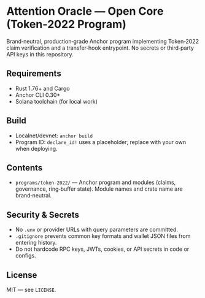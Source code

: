 # Attention Oracle — Open Core (Token‑2022 Program)

Brand‑neutral, production‑grade Anchor program implementing Token‑2022 claim
verification and a transfer‑hook entrypoint. No secrets or third‑party API keys
in this repository.

## Requirements
- Rust 1.76+ and Cargo
- Anchor CLI 0.30+
- Solana toolchain (for local work)

## Build
- Localnet/devnet: `anchor build`
- Program ID: `declare_id!` uses a placeholder; replace with your own when deploying.

## Contents
- `programs/token-2022/` — Anchor program and modules (claims, governance,
  ring‑buffer state). Module names and crate name are brand‑neutral.

## Security & Secrets
- No `.env` or provider URLs with query parameters are committed.
- `.gitignore` prevents common key formats and wallet JSON files from entering history.
- Do not hardcode RPC keys, JWTs, cookies, or API secrets in code or configs.

## License
MIT — see `LICENSE`.
